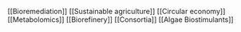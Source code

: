 [[Bioremediation]]
[[Sustainable agriculture]]
[[Circular economy]]
[[Metabolomics]]
[[Biorefinery]]
[[Consortia]]
[[Algae Biostimulants]]
